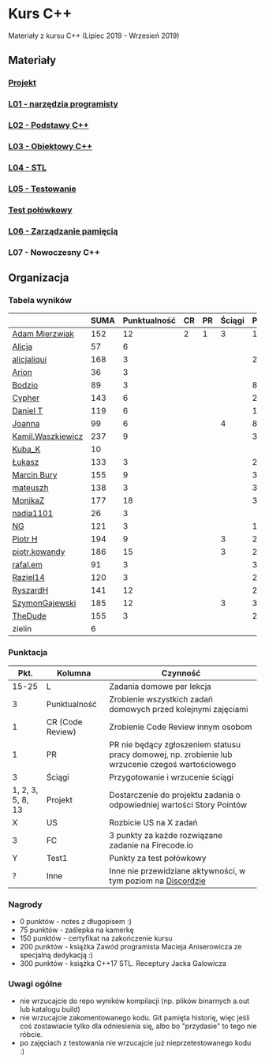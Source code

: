 # Kurs C++

Materiały z kursu C++ (Lipiec 2019 - Wrzesień 2019)

## Materiały

### [Projekt](project)
### [L01 - narzędzia programisty](L01-programmers-tools)
### [L02 - Podstawy C++](L02-C++-introduction)
### [L03 - Obiektowy C++](L03-object-oriented-cpp)
### [L04 - STL](L04-stl)
### [L05 - Testowanie](L05-testing)
### [Test połówkowy](https://forms.gle/5sGr9kWpAccmptpY9)
### [L06 - Zarządzanie pamięcią](L06-memory-management)
### L07 - Nowoczesny C++

## Organizacja

### Tabela wyników

|                                                     | SUMA | Punktualność | CR | PR | Ściągi | Projekt | US | FC | Test1 | Inne | L1 | L2 | L3 | L4 | L5 | L6 | L7 |
|-----------------------------------------------------|------|--------------|----|----|--------|---------|----|----|-------|------|----|----|----|----|----|----|----|
| [Adam Mierzwiak](https://github.com/adamvm)         |  152 |           12 |  2 |  1 |      3 |      15 |  6 | 15 |    17 |   10 | 15 | 15 | 15 |  6 | 20 |    |    |
| [Alicja](https://github.com/AlicjaBonder)           |   57 |            6 |    |    |        |         |    |    |       |      | 15 | 15 | 15 |    |  6 |    |    |
| [alicjaliqui](https://github.com/alicjaliQui)       |  168 |            3 |    |    |        |      24 | 13 | 27 |    29 |    2 | 15 | 15 |    | 22 | 18 |    |    |
| [Arion](https://github.com/Ariionex)                |   36 |            3 |    |    |        |         |    |    |       |    5 |  7 |    | 15 |    |  6 |    |    |
| [Bodzio](https://github.com/Dolaroza)               |   89 |            3 |    |    |        |       8 |    |    |    11 |    6 |  6 |    | 15 | 22 | 18 |    |    |
| [Cypher](https://github.com/ChopSeeGuy)             |  143 |            6 |    |    |        |      29 |  6 | 21 |    15 |    9 | 15 |  8 | 15 | 13 |  6 |    |    |
| [Daniel T](https://github.com/LinQ007)              |  119 |            6 |    |    |        |      14 |    | 15 |    20 |      | 15 | 15 | 12 |  5 | 17 |    |    |
| [Joanna](https://github.com/teojdb)                 |   99 |            6 |    |    |      4 |       8 |    |    |       |    3 | 15 |  9 | 14 | 22 | 18 |    |    |
| [Kamil.Waszkiewicz](https://github.com/darkassazi)  |  237 |            9 |    |    |        |      39 | 13 | 51 |    16 |    8 | 15 | 15 | 15 | 15 | 21 | 20 |    |
| [Kuba_K](https://github.com/kubakusz)               |   10 |              |    |    |        |         |    |    |       |    1 |  3 |    |    |    |  6 |    |    |
| [Łukasz](https://github.com/lucaswalicki)           |  133 |            3 |    |    |        |      24 |  6 | 18 |    18 |   11 | 13 |  4 |  8 | 11 | 17 |    |    |
| [Marcin Bury](https://github.com/MarcinBury92)      |  155 |            9 |    |    |        |      30 |    |    |    25 |    1 | 15 | 15 | 14 | 26 | 20 |    |    |
| [mateuszh](https://github.com/czarny247)            |  138 |            3 |    |    |        |      39 | 13 |    |    20 |   11 |  6 | 12 | 15 | 13 |  6 |    |    |
| [MonikaZ](https://github.com/MonikaZelechowska)     |  177 |           18 |    |    |        |      30 |  6 |    |    21 |    1 | 15 | 15 | 15 | 18 | 20 | 18 |    |
| [nadia1101](https://github.com/JustynaSlazak)       |   26 |            3 |    |    |        |         |    |    |       |    2 | 15 |    |    |    |  6 |    |    |
| [NG](https://github.com/NG90)                       |  121 |            3 |    |    |        |      14 |    |    |    22 |      | 15 | 15 | 14 | 18 | 20 |    |    |
| [Piotr H](https://github.com/PiotrHCpp)             |  194 |            9 |    |    |      3 |      29 |    | 18 |    24 |    6 | 15 | 15 | 14 | 26 | 21 | 11 |    |
| [piotr.kowandy](https://github.com/PiotrKowandy)    |  186 |           15 |    |    |      3 |      27 |  5 | 15 |    22 |    5 | 15 | 15 | 15 | 18 | 20 | 11 |    |
| [rafal.em](https://github.com/elRaphaelo)           |   91 |            3 |    |    |        |      35 |  6 |    |       |    5 |  7 |  2 | 14 | 13 |  6 |    |    |
| [Raziel14](https://github.com/Arakis14)             |  120 |            3 |    |    |        |      29 |  6 |    |    15 |      | 15 | 15 | 14 |  6 | 17 |    |    |
| [RyszardH](https://github.com/RyszardHalapacz)      |  141 |           12 |    |    |        |      26 |    |    |    24 |    2 |  9 | 15 | 15 | 18 | 20 |    |    |
| [SzymonGajewski](https://github.com/SzymonGajewski) |  185 |           12 |    |    |      3 |      35 |    | 15 |    21 |    6 | 15 | 15 | 14 | 18 | 20 | 11 |    |
| [TheDude](https://github.com/TheDude-cpu)           |  155 |            3 |    |    |        |      25 |    | 30 |    14 |    1 | 15 | 13 |  8 | 11 | 20 | 15 |    |
| zielin                                              |    6 |              |    |    |        |         |    |    |       |      |    |    |    |    |  6 |    |    |

### Punktacja

| Pkt.              | Kolumna           | Czynność |
|-------------------|-------------------|----------|
| 15-25             | L                 | Zadania domowe per lekcja |
| 3                 | Punktualność      | Zrobienie wszystkich zadań domowych przed kolejnymi zajęciami |
| 1                 | CR (Code Review)  | Zrobienie Code Review innym osobom |
| 1                 | PR                | PR nie będący zgłoszeniem statusu pracy domowej, np. zrobienie lub wrzucenie czegoś wartościowego |
| 3                 | Ściągi            | Przygotowanie i wrzucenie ściągi |
| 1, 2, 3, 5, 8, 13 | Projekt           | Dostarczenie do projektu zadania o odpowiedniej wartości Story Pointów |
| X                 | US                | Rozbicie US na X zadań |
| 3                 | FC                | 3 punkty za każde rozwiązane zadanie na Firecode.io
| Y                 | Test1             | Punkty za test połówkowy |
| ?                 | Inne              | Inne nie przewidziane aktywności, w tym poziom na [Discordzie](https://mee6.xyz/leaderboard/491367269302009857) |

### Nagrody

- 0 punktów - notes z długopisem :)
- 75 punktów - zaślepka na kamerkę
- 150 punktów - certyfikat na zakończenie kursu
- 200 punktów - książka Zawód programista Macieja Aniserowicza ze specjalną dedykacją :)
- 300 punktów - książka C++17 STL. Receptury Jacka Galowicza

### Uwagi ogólne

- nie wrzucajcie do repo wyników kompilacji (np. plików binarnych a.out lub katalogu build)
- nie wrzucajcie zakomentowanego kodu. Git pamięta historię, więc jeśli coś zostawiacie tylko dla odniesienia się, albo bo "przydasie" to tego nie róbcie.
- po zajęciach z testowania nie wrzucajcie już nieprzetestowanego kodu :)
